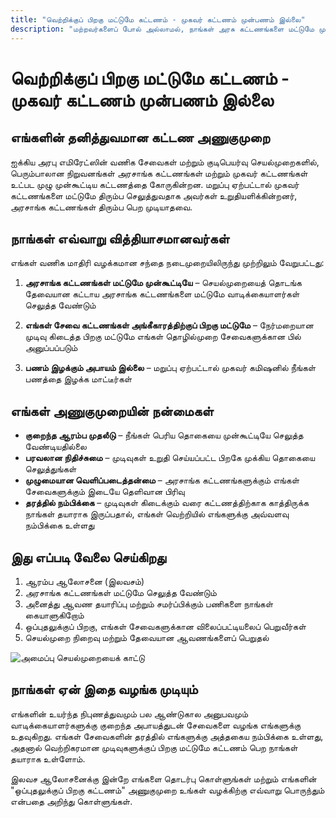 ```yaml
---
title: "வெற்றிக்குப் பிறகு மட்டுமே கட்டணம் - முகவர் கட்டணம் முன்பணம் இல்லை"
description: "மற்றவர்களைப் போல் அல்லாமல், நாங்கள் அரசு கட்டணங்களை மட்டுமே முன்பணமாகவும், எங்கள் சேவை கட்டணங்களை அங்கீகாரத்திற்குப் பிறகும் வசூலிக்கிறோம். ஆபத்து இல்லை, முழு வெளிப்படைத்தன்மை, மற்றும் உத்தரவாதமான முடிவுகள்."
---
```


# வெற்றிக்குப் பிறகு மட்டுமே கட்டணம் - முகவர் கட்டணம் முன்பணம் இல்லை

## எங்களின் தனித்துவமான கட்டண அணுகுமுறை

ஐக்கிய அரபு எமிரேட்ஸின் வணிக சேவைகள் மற்றும் குடிபெயர்வு செயல்முறைகளில், பெரும்பாலான நிறுவனங்கள் அரசாங்க கட்டணங்கள் மற்றும் முகவர் கட்டணங்கள் உட்பட முழு முன்கூட்டிய கட்டணத்தை கோருகின்றன. மறுப்பு ஏற்பட்டால் முகவர் கட்டணங்களை மட்டுமே திரும்ப செலுத்துவதாக அவர்கள் உறுதியளிக்கின்றனர், அரசாங்க கட்டணங்கள் திரும்ப பெற முடியாதவை.

## நாங்கள் எவ்வாறு வித்தியாசமானவர்கள்

எங்கள் வணிக மாதிரி வழக்கமான சந்தை நடைமுறையிலிருந்து முற்றிலும் வேறுபட்டது:

1. **அரசாங்க கட்டணங்கள் மட்டுமே முன்கூட்டியே** – செயல்முறையைத் தொடங்க தேவையான கட்டாய அரசாங்க கட்டணங்களை மட்டுமே வாடிக்கையாளர்கள் செலுத்த வேண்டும்

2. **எங்கள் சேவை கட்டணங்கள் அங்கீகாரத்திற்குப் பிறகு மட்டுமே** – நேர்மறையான முடிவு கிடைத்த பிறகு மட்டுமே எங்கள் தொழில்முறை சேவைகளுக்கான பில் அனுப்பப்படும்

3. **பணம் இழக்கும் அபாயம் இல்லை** – மறுப்பு ஏற்பட்டால் முகவர் கமிஷனில் நீங்கள் பணத்தை இழக்க மாட்டீர்கள்

## எங்கள் அணுகுமுறையின் நன்மைகள்

- **குறைந்த ஆரம்ப முதலீடு** – நீங்கள் பெரிய தொகையை முன்கூட்டியே செலுத்த வேண்டியதில்லை
- **பரவலான நிதிச்சுமை** – முடிவுகள் உறுதி செய்யப்பட்ட பிறகே முக்கிய தொகையை செலுத்துங்கள்
- **முழுமையான வெளிப்படைத்தன்மை** – அரசாங்க கட்டணங்களுக்கும் எங்கள் சேவைகளுக்கும் இடையே தெளிவான பிரிவு
- **தரத்தில் நம்பிக்கை** – முடிவுகள் கிடைக்கும் வரை கட்டணத்திற்காக காத்திருக்க நாங்கள் தயாராக இருப்பதால், எங்கள் வெற்றியில் எங்களுக்கு அவ்வளவு நம்பிக்கை உள்ளது

## இது எப்படி வேலை செய்கிறது

1. ஆரம்ப ஆலோசனை (இலவசம்)
2. அரசாங்க கட்டணங்கள் மட்டுமே செலுத்த வேண்டும்
3. அனைத்து ஆவண தயாரிப்பு மற்றும் சமர்ப்பிக்கும் பணிகளை நாங்கள் கையாளுகிறோம்
4. ஒப்புதலுக்குப் பிறகு, எங்கள் சேவைகளுக்கான விலைப்பட்டியலைப் பெறுவீர்கள்
5. செயல்முறை நிறைவு மற்றும் தேவையான ஆவணங்களைப் பெறுதல்

![அமைப்பு செயல்முறையைக் காட்டு](/img/post-payment-process.svg)

## நாங்கள் ஏன் இதை வழங்க முடியும்

எங்களின் உயர்ந்த நிபுணத்துவமும் பல ஆண்டுகால அனுபவமும் வாடிக்கையாளர்களுக்கு குறைந்த அபாயத்துடன் சேவைகளை வழங்க எங்களுக்கு உதவுகிறது. எங்கள் சேவைகளின் தரத்தில் எங்களுக்கு அத்தகைய நம்பிக்கை உள்ளது, அதனால் வெற்றிகரமான முடிவுகளுக்குப் பிறகு மட்டுமே கட்டணம் பெற நாங்கள் தயாராக உள்ளோம்.

இலவச ஆலோசனைக்கு இன்றே எங்களை தொடர்பு கொள்ளுங்கள் மற்றும் எங்களின் "ஒப்புதலுக்குப் பிறகு கட்டணம்" அணுகுமுறை உங்கள் வழக்கிற்கு எவ்வாறு பொருந்தும் என்பதை அறிந்து கொள்ளுங்கள்.
